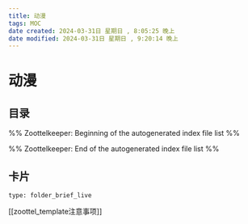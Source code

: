 ```yaml
---
title: 动漫
tags: MOC
date created: 2024-03-31日 星期日 , 8:05:25 晚上
date modified: 2024-03-31日 星期日 , 9:20:14 晚上
---
```

# 动漫

## 目录



%% Zoottelkeeper: Beginning of the autogenerated index file list  %%

%% Zoottelkeeper: End of the autogenerated index file list  %%












## 卡片

```ccard
type: folder_brief_live
```




















[[zoottel_template注意事项]]